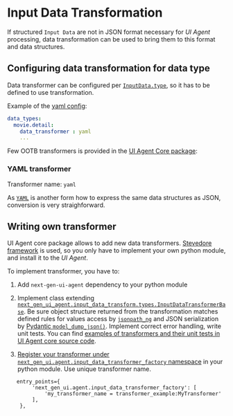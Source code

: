 # Input Data Transformation

If structured `Input Data` are not in JSON format necessary for *UI Agent* processing, data transformation can be used to bring them to this format and data structures.

## Configuring data transformation for data type

Data transformer can be configured per [`InputData.type`](index.md#inputdata-object-fields), so it has to be defined to use transformation.

Example of the [yaml config](../configuration.md):

```yaml
data_types:
  movie.detail:
    data_transformer : yaml
    ...
```

Few OOTB transformers is provided in the [UI Agent Core package](../ai_apps_binding/pythonlib.md):

### YAML transformer

Transformer name: `yaml`

As [`YAML`](https://yaml.org) is another form how to express the same data structures as JSON, conversion is very straighforward.


## Writing own transformer

UI Agent core package allows to add new data transformers. [Stevedore framework](https://pypi.org/project/stevedore/) is used, so you only 
have to implement your own python module, and install it to the *UI Agent*.

To implement transformer, you have to:

1. Add `next-gen-ui-agent` dependency to your python module

2. Implement class extending [`next_gen_ui_agent.input_data_transform.types.InputDataTransformerBase`](https://github.com/RedHat-UX/next-gen-ui-agent/tree/main/libs/next_gen_ui_agent/input_data_transform/types.py). Be sure object structure returned from the
   transformation matches defined rules for values access by [`jsonpath_ng`](https://pypi.org/project/jsonpath-ng/)
   and JSON serialization by [Pydantic `model_dump_json()`](https://docs.pydantic.dev/latest/concepts/serialization/#modelmodel_dump_json).
   Implement correct error handling, write unit tests. 
   You can find [examples of transformers and their unit tests in UI Agent core source code](https://github.com/RedHat-UX/next-gen-ui-agent/tree/main/libs/next_gen_ui_agent/input_data_transform).

3. [Register your transformer under `next_gen_ui.agent.input_data_transformer_factory` namespace](https://docs.openstack.org/stevedore/latest/user/tutorial/creating_plugins.html#registering-the-plugins) in your python module. Use unique transformer name.

```
   entry_points={
        'next_gen_ui.agent.input_data_transformer_factory': [
            'my_transformer_name = transformer_example:MyTransformer'
        ],
    },
```